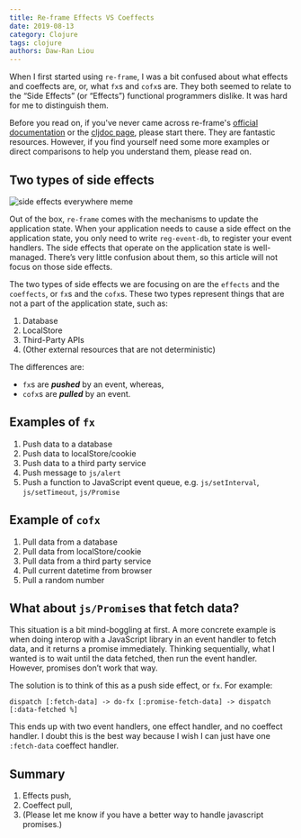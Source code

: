 ```yaml
---
title: Re-frame Effects VS Coeffects
date: 2019-08-13
category: Clojure
tags: clojure
authors: Daw-Ran Liou
---
```


When I first started using `re-frame`, I was a bit confused about what
effects and coeffects are, or, what `fx`s and `cofx`s are.
They both seemed to relate to the “Side Effects” (or “Effects”) functional
programmers dislike. It was hard for me to distinguish them.

Before you read on, if you've never came across re-frame's
[official documentation](https://github.com/Day8/re-frame/blob/master/docs/README.md)
or the [cljdoc page](https://cljdoc.org/d/re-frame/re-frame/0.10.8/doc/introduction),
please start there. They are fantastic resources. However, if you find yourself
need some more examples or direct comparisons to help you understand them, please
read on.

## Two types of side effects

![side effects everywhere meme](side-effects-everywhere.jpg)

Out of the box, `re-frame` comes with the mechanisms to update the
application state. When your application needs to cause a side effect
on the application state, you only need to write `reg-event-db`,
to register your event handlers. The side effects that operate
on the application state is well-managed. There’s very little
confusion about them, so this article will not focus on those side effects.

The two types of side effects we are focusing on are the `effects`
and the `coeffects`, or `fx`s and the `cofx`s. These two types
represent things that are not a part of the application state,
such as:

1. Database
1. LocalStore
1. Third-Party APIs
1. (Other external resources that are not deterministic)

The differences are:

* `fx`s are ***pushed*** by an event, whereas,
* `cofx`s are ***pulled*** by an event.

## Examples of `fx`

1. Push data to a database
1. Push data to localStore/cookie
1. Push data to a third party service
1. Push message to `js/alert`
1. Push a function to JavaScript event queue,
e.g. `js/setInterval`, `js/setTimeout`, `js/Promise`

## Example of `cofx`

1. Pull data from a database
1. Pull data from localStore/cookie
1. Pull data from a third party service
1. Pull current datetime from browser
1. Pull a random number

## What about `js/Promise`s that fetch data?

This situation is a bit mind-boggling at first. A more concrete
example is when doing interop with a JavaScript library in an event handler
to fetch data, and it returns a promise immediately.
Thinking sequentially, what I wanted is to wait until the data fetched,
then run the event handler. However, promises don’t work that way.

The solution is to think of this as a push side effect, or `fx`.
For example:

```
dispatch [:fetch-data] -> do-fx [:promise-fetch-data] -> dispatch [:data-fetched %]
```

This ends up with two event handlers, one effect handler, and no coeffect handler.
I doubt this is the best way because I wish I can just have one `:fetch-data`
coeffect handler.

## Summary

1. Effects push,
1. Coeffect pull,
1. (Please let me know if you have a better way to handle javascript promises.)
